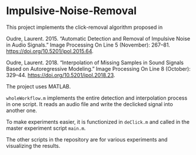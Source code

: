 # Impulsive-Noise-Removal
This project implements the click-removal algorithm proposed in 

Oudre, Laurent. 2015. “Automatic Detection and Removal of Impulsive Noise in Audio Signals.” Image Processing On Line 5 (November): 267–81. https://doi.org/10.5201/ipol.2015.64.

Oudre, Laurent. 2018. “Interpolation of Missing Samples in Sound Signals Based on Autoregressive Modeling.” Image Processing On Line 8 (October): 329–44. https://doi.org/10.5201/ipol.2018.23.

The project uses MATLAB. 

`wholeWorkflow.m` implements the entire detection and interpolation process in one script. It reads an audio file and write the declicked signal into another one. 

To make experiments easier, it is functionized in `deClick.m` and called in the master experiment script `main.m`. 

The other scripts in the repository are for various experiments and visualizing the results. 


